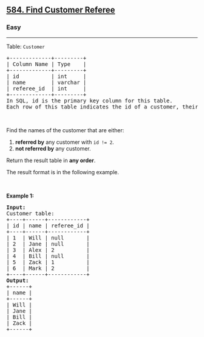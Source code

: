 <h2><a href="https://leetcode.com/problems/find-customer-referee/">584. Find Customer Referee</a></h2><h3>Easy</h3><hr><p>Table: <code>Customer</code></p>

<pre>
+-------------+---------+
| Column Name | Type    |
+-------------+---------+
| id          | int     |
| name        | varchar |
| referee_id  | int     |
+-------------+---------+
In SQL, id is the primary key column for this table.
Each row of this table indicates the id of a customer, their name, and the id of the customer who referred them.
</pre>

<p>&nbsp;</p>

<p>Find the names of the customer that are either:</p>

<ol>
	<li><strong>referred by</strong>&nbsp;any&nbsp;customer with&nbsp;<code>id != 2</code>.</li>
	<li><strong>not referred by</strong> any customer.</li>
</ol>

<p>Return the result table in <strong>any order</strong>.</p>

<p>The result format is in the following example.</p>

<p>&nbsp;</p>
<p><strong class="example">Example 1:</strong></p>

<pre>
<strong>Input:</strong> 
Customer table:
+----+------+------------+
| id | name | referee_id |
+----+------+------------+
| 1  | Will | null       |
| 2  | Jane | null       |
| 3  | Alex | 2          |
| 4  | Bill | null       |
| 5  | Zack | 1          |
| 6  | Mark | 2          |
+----+------+------------+
<strong>Output:</strong> 
+------+
| name |
+------+
| Will |
| Jane |
| Bill |
| Zack |
+------+
</pre>
